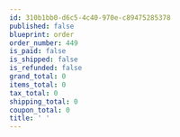 ```yaml
---
id: 310b1bb0-d6c5-4c40-970e-c89475285378
published: false
blueprint: order
order_number: 449
is_paid: false
is_shipped: false
is_refunded: false
grand_total: 0
items_total: 0
tax_total: 0
shipping_total: 0
coupon_total: 0
title: ' '
---
```

